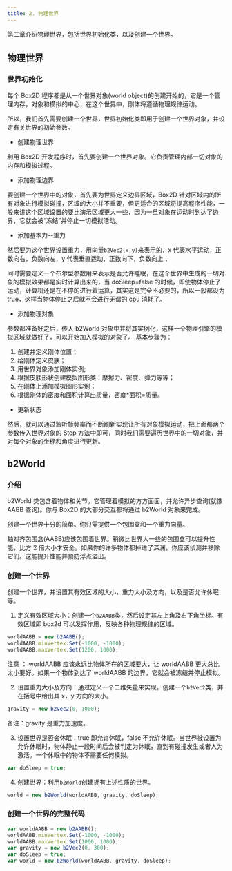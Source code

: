 ```yaml
---
title: 2. 物理世界
---
```


第二章介绍物理世界，包括世界初始化类，以及创建一个世界。

<!--more-->

## 物理世界

### 世界初始化

每个 Box2D 程序都是从一个世界对象(world object)的创建开始的，它是一个管理内存，对象和模拟的中心，在这个世界中，刚体将遵循物理规律运动。

所以，我们首先需要创建一个世界，世界初始化类即用于创建一个世界对象，并设定有关世界的初始参数。

- 创建物理世界

利用 Box2D 开发程序时，首先要创建一个世界对象。它负责管理内部一切对象的内存和模拟过程。

- 添加物理边界

要创建一个世界中的对象，首先要为世界定义边界区域，Box2D 针对区域内的所有对象进行模拟碰撞，区域的大小并不重要，但更适合的区域将提高程序性能，一般来讲这个区域设置的要比演示区域更大一些，因为一旦对象在运动时到达了边界，它就会被“冻结”并停止一切模拟活动。

- 添加基本力--重力

然后要为这个世界设置重力，用向量`b2Vec2(x,y)`来表示的，x 代表水平运动，正数向右，负数向左，y 代表垂直运动，正数向下，负数向上；

同时需要定义一个布尔型参数用来表示是否允许睡眠，在这个世界中生成的一切对象的模拟效果都是实时计算出来的，当 doSleep=false 的时候，即使物体停止了运动，计算机还是在不停的进行着运算，其实这是完全不必要的，所以一般都设为 true，这样当物体停止之后就不会进行无谓的 cpu 消耗了。

- 添加物理对象

参数都准备好之后，传入 b2World 对象中并将其实例化，这样一个物理引擎的模拟区域就做好了，可以开始加入模拟的对象了。
基本步骤为：

1. 创建并定义刚体位置；
2. 给刚体定义皮肤；
3. 用世界对象添加刚体实例;
4. 根据皮肤形状创建模拟图形类：摩擦力、密度、弹力等等；
5. 在刚体上添加模拟图形实例；
6. 根据刚体的密度和面积计算出质量，密度\*面积=质量。

- 更新状态

然后，就可以通过监听帧频率而不断刷新实现让所有对象模拟运动，把上面那两个参数传入世界对象的 Step 方法中即可，同时我们需要遍历世界中的一切对象，并对每个对象的坐标和角度进行更新。

## b2World

### 介绍

b2World 类包含着物体和关节。它管理着模拟的方方面面，并允许异步查询(就像 AABB 查询)。你与 Box2D 的大部分交互都将通过 b2World 对象来完成。

创建一个世界十分的简单。你只需提供一个包围盒和一个重力向量。

轴对齐包围盒(AABB)应该包围着世界。稍微比世界大一些的包围盒可以提升性能，比方 2 倍大小才安全。如果你的许多物体都掉进了深渊，你应该侦测并移除它们。这能提升性能并预防浮点溢出。

### 创建一个世界

创建一个世界，并设置其有效区域的大小，重力大小及方向，以及是否允许休眠等。

1. 定义有效区域大小：创建一个`b2AABB`类，然后设定其左上角及右下角坐标。有效区域即 box2d 可以发挥作用，反映各种物理规律的区域。

```javascript
worldAABB = new b2AABB();
worldAABB.minVertex.Set(-1000, -1000);
worldAABB.maxVertex.Set(1200, 1000);
```

注意 ： worldAABB 应该永远比物体所在的区域要大，让 worldAABB 更大总比太小要好。如果一个物体到达了 worldAABB 的边界，它就会被冻结并停止模拟。

2. 设置重力大小及方向：通过定义一个二维矢量来实现，创建一个`b2Vec2`类，并在括号中给出其 x，y 方向的大小。

```javascript
gravity = new b2Vec2(0, 1000);
```

备注：gravity 是重力加速度。

3. 设置世界是否会休眠：true 即允许休眠，false 不允许休眠。当世界被设置为允许休眠时，物体静止一段时间后会被判定为休眠，直到有碰撞发生或者人为激活。一个休眠中的物体不需要任何模拟。

```javascript
var doSleep = true;
```

4. 创建世界：利用`b2World`创建拥有上述性质的世界。

```javascript
world = new b2World(worldAABB, gravity, doSleep);
```

### 创建一个世界的完整代码

```javascript
var worldAABB = new b2AABB();
worldAABB.minVertex.Set(-1000, -1000);
worldAABB.maxVertex.Set(1000, 1000);
var gravity = new b2Vec2(0, 300);
var doSleep = true;
var world = new b2World(worldAABB, gravity, doSleep);
```
